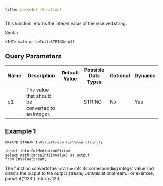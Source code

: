 ```yaml
---
title: parseInt (Function)
---
```



This function returns the integer value of the received string.

Syntax

    <INT> math:parseInt(<STRING> p1)

## Query Parameters

| Name | Description                                       | Default Value | Possible Data Types | Optional | Dynamic |
|------|---------------------------------------------------|---------------|---------------------|----------|---------|
| p1   | The value that should be converted to an integer. |               | STRING              | No       | Yes     |

## Example 1

    CREATE STREAM InValueStream (inValue string);

    insert into OutMediationStream
    select math:parseInt(inValue) as output
    from InValueStream;

The function converts the `inValue` into its corresponding integer value and directs the output to the output stream, OutMediationStream. For example, parseInt("123") returns 123.
